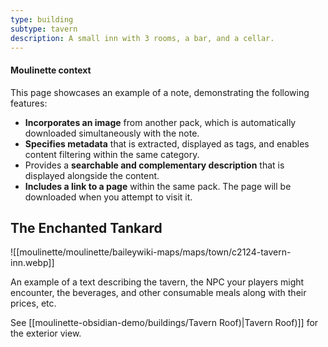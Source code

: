 ```yaml
---
type: building
subtype: tavern
description: A small inn with 3 rooms, a bar, and a cellar.
---
```

#### Moulinette context

This page showcases an example of a note, demonstrating the following features:
* **Incorporates an image** from another pack, which is automatically downloaded simultaneously with the note.
* **Specifies metadata** that is extracted, displayed as tags, and enables content filtering within the same category.
* Provides a **searchable and complementary description** that is displayed alongside the content.
* **Includes a link to a page** within the same pack. The page will be downloaded when you attempt to visit it.

## The Enchanted Tankard

![[moulinette/moulinette/baileywiki-maps/maps/town/c2124-tavern-inn.webp]]

An example of a text describing the tavern, the NPC your players might encounter, the beverages, and other consumable meals along with their prices, etc.

See [[moulinette-obsidian-demo/buildings/Tavern Roof)|Tavern Roof)]] for the exterior view.